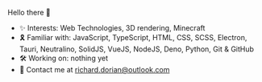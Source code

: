 Hello there 👋

- ✨ Interests: Web Technologies, 3D rendering, Minecraft
- 🎗️ Familiar with: JavaScript, TypeScript, HTML, CSS, SCSS, Electron, Tauri, Neutralino, SolidJS, VueJS, NodeJS, Deno, Python, Git & GitHub
- 🛠️ Working on: nothing yet
- 📩 Contact me at richard.dorian@outlook.com
